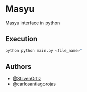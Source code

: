# Masyu

Masyu interface in python

## Execution

```bash
python python main.py <file_name>"
```


## Authors
- [@StiivenOrtiz](https://github.com/StiivenOrtiz)
- [@carlosantiagorojas](https://github.com/carlosantiagorojas)